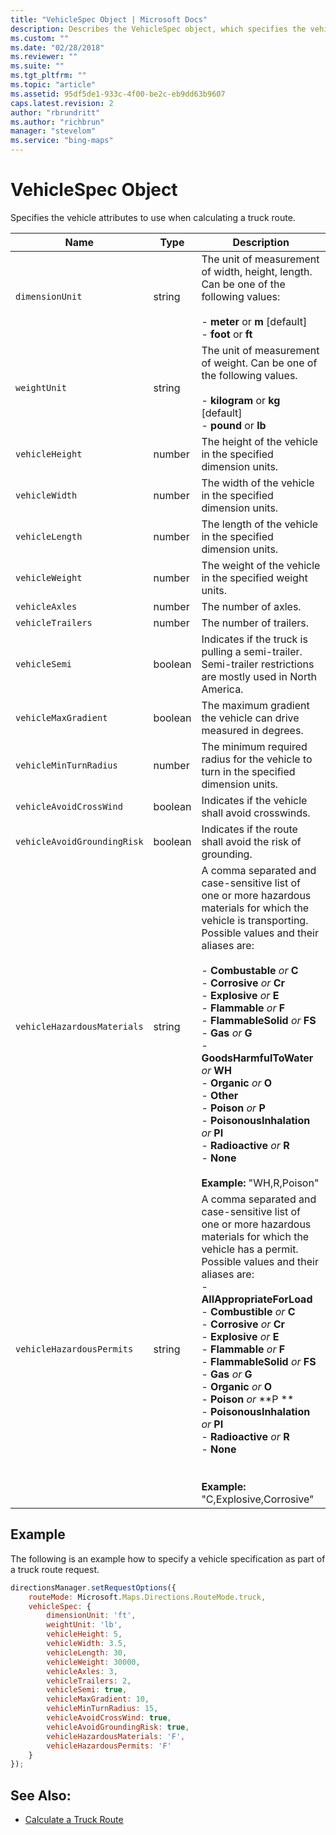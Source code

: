 ```yaml
---
title: "VehicleSpec Object | Microsoft Docs"
description: Describes the VehicleSpec object, which specifies the vehicle attributes for calculating a truck route, and provides a list of attributes.
ms.custom: ""
ms.date: "02/28/2018"
ms.reviewer: ""
ms.suite: ""
ms.tgt_pltfrm: ""
ms.topic: "article"
ms.assetid: 95df5de1-933c-4f00-be2c-eb9dd63b9607
caps.latest.revision: 2
author: "rbrundritt"
ms.author: "richbrun"
manager: "stevelom"
ms.service: "bing-maps"
---
```

# VehicleSpec Object

Specifies the vehicle attributes to use when calculating a truck route.

| **Name**                  | **Type** | **Description**                                                                                                                                            |
|---------------------------|----------|------------------------------------------------------------------------------------------------------------------------------------------------------------|
| `dimensionUnit`             | string   | The unit of measurement of width, height, length. Can be one of the following values: <br/><br/> -   **meter** or **m** \[default\]<br/> -   **foot** or **ft**               |
| `weightUnit`                | string   | The unit of measurement of weight. Can be one of the following values. <br/><br/>-   **kilogram** or **kg** \[default\]<br/> -   **pound** or **lb**      |
| `vehicleHeight`             | number   | The height of the vehicle in the specified dimension units.                                                                                                |
| `vehicleWidth`              | number   | The width of the vehicle in the specified dimension units.                                                                                                 |
| `vehicleLength`             | number   | The length of the vehicle in the specified dimension units.                                                                                                |
| `vehicleWeight`             | number   | The weight of the vehicle in the specified weight units.                                                                                                   |
| `vehicleAxles`              | number   | The number of axles.                                                                                                                                       |
| `vehicleTrailers`           | number   | The number of trailers.                                                                                                                                    |
| `vehicleSemi`               | boolean  | Indicates if the truck is pulling a semi-trailer. Semi-trailer restrictions are mostly used in North America.                                              |
| `vehicleMaxGradient`        | boolean  | The maximum gradient the vehicle can drive measured in degrees.                                                                                            |
| `vehicleMinTurnRadius`      | number   | The minimum required radius for the vehicle to turn in the specified dimension units.                                                                      |
| `vehicleAvoidCrossWind`     | boolean  | Indicates if the vehicle shall avoid crosswinds.                                                                                                           |
| `vehicleAvoidGroundingRisk` | boolean  | Indicates if the route shall avoid the risk of grounding.                                                                                                  |
| `vehicleHazardousMaterials` | string   | A comma separated and case-sensitive list of one or more hazardous materials for which the vehicle is transporting. Possible values and their aliases are: <br/><br/> -   **Combustable** *or* **C** <br/>-   **Corrosive** *or* **Cr** <br/>-   **Explosive** *or* **E** <br/> -   **Flammable** *or* **F**<br/> -   **FlammableSolid** *or* **FS** <br/> -   **Gas** *or* **G** <br/>  -   **GoodsHarmfulToWater** *or* **WH** <br/> -   **Organic** *or* **O** <br/> -   **Other**<br/>-   **Poison** *or* **P** <br/>-   **PoisonousInhalation** *or* **PI**<br/>-   **Radioactive** *or* **R**<br/> -   **None** <br/><br/>**Example:** "WH,R,Poison"   |
| `vehicleHazardousPermits`   | string   | A comma separated and case-sensitive list of one or more hazardous materials for which the vehicle has a permit. Possible values and their aliases are: <br/>-   **AllAppropriateForLoad**<br/>  -   **Combustible** *or* **C** <br/>  -   **Corrosive** *or* **Cr** <br/>  -   **Explosive** *or* **E** <br/>  -   **Flammable** *or* **F** <br/> -   **FlammableSolid** *or* **FS**  <br/> -   **Gas** *or* **G**<br/> -   **Organic** *or* **O** <br/>-   **Poison** *or* **P **<br/> -   **PoisonousInhalation** *or* **PI**<br/>-   **Radioactive** *or* **R**<br/> -   **None** <br/><br/><br/>**Example:** "C,Explosive,Corrosive"  |

## Example

The following is an example how to specify a vehicle specification as part of a truck route request.

```javascript
directionsManager.setRequestOptions({
	routeMode: Microsoft.Maps.Directions.RouteMode.truck,
	vehicleSpec: {
		dimensionUnit: 'ft',
		weightUnit: 'lb',
		vehicleHeight: 5,
		vehicleWidth: 3.5,
		vehicleLength: 30,
		vehicleWeight: 30000,
		vehicleAxles: 3,
		vehicleTrailers: 2,
		vehicleSemi: true,
		vehicleMaxGradient: 10,
		vehicleMinTurnRadius: 15,
		vehicleAvoidCrossWind: true,
		vehicleAvoidGroundingRisk: true,
		vehicleHazardousMaterials: 'F',
		vehicleHazardousPermits: 'F'
	}
});
```

## See Also:

* [Calculate a Truck Route](../../../rest-services/routes/calculate-a-truck-route.md)
